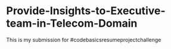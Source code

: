 # Provide-Insights-to-Executive-team-in-Telecom-Domain
This is my submission for #codebasicsresumeprojectchallenge 
